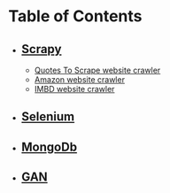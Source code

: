 # Table of Contents

- ## [Scrapy](#)
  * [Quotes To Scrape website crawler](/scrapy/quotescrape/README.md)
  * [Amazon website crawler](#)
  * [IMBD website crawler](#)
- ## [Selenium](#)
  
- ## [MongoDb](#)
  
- ## [GAN](#)
  
